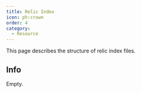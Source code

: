 ```yaml
---
title: Relic Index
icon: ph:crown
order: 4
category:
  - Resource
---
```


This page describes the structure of relic index files.

<!-- more -->

## Info

Empty.
